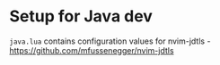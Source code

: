 # Setup for Java dev

`java.lua` contains configuration values for nvim-jdtls - 
https://github.com/mfussenegger/nvim-jdtls
